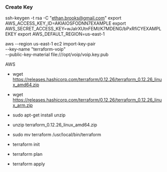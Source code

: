 ### Create Key
ssh-keygen -t rsa -C "ethan.brooks@gmail.com"
export AWS_ACCESS_KEY_ID=AKIAIOSFODNN7EXAMPLE
export AWS_SECRET_ACCESS_KEY=wJalrXUtnFEMI/K7MDENG/bPxRfiCYEXAMPLEKEY
export AWS_DEFAULT_REGION=us-east-1

aws --region us-east-1 ec2 import-key-pair \
    --key-name "terraform-voip" \
    --public-key-material file:///opt/voip/voip.key.pub
    
    
    
AWS

- wget https://releases.hashicorp.com/terraform/0.12.26/terraform_0.12.26_linux_amd64.zip
- wget https://releases.hashicorp.com/terraform/0.12.26/terraform_0.12.26_linux_arm.zip

- sudo apt-get install unzip
- unzip terraform_0.12.26_linux_amd64.zip
- sudo mv terraform /usr/local/bin/terraform
- terraform init
- terraform plan
- terraform apply






